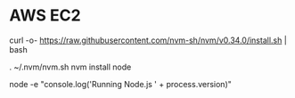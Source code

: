 # AWS EC2 

curl -o- https://raw.githubusercontent.com/nvm-sh/nvm/v0.34.0/install.sh | bash

. ~/.nvm/nvm.sh
nvm install node

node -e "console.log('Running Node.js ' + process.version)"
